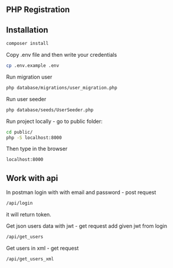 ## PHP Registration

## Installation

```bash
composer install
```

Copy .env file and then write your credentials 

```bash
cp .env.example .env
```

Run migration user

```bash
php database/migrations/user_migration.php
```

Run user seeder

```bash
php database/seeds/UserSeeder.php
```

Run project locally - go to public folder:

```bash
cd public/
php -S localhost:8000
```
Then type in the browser 

```bash 
localhost:8000
```

## Work with api

In postman login with with email and password - post request

```bash
/api/login
```

it will return token.

Get json users data with jwt - get request
add given jwt from login

```bash
/api/get_users
```

Get users in xml - get request

```bash
/api/get_users_xml
```




